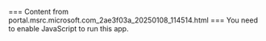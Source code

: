=== Content from portal.msrc.microsoft.com_2ae3f03a_20250108_114514.html ===
You need to enable JavaScript to run this app.
